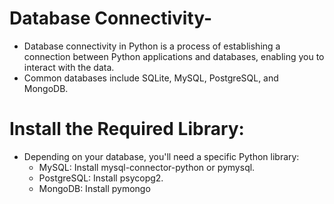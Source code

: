 # Database Connectivity- 
- Database connectivity in Python is a process of establishing a connection between Python applications and databases, enabling you to interact with the data.
- Common databases include SQLite, MySQL, PostgreSQL, and MongoDB.


# Install the Required Library:
- Depending on your database, you'll need a specific Python library:
    - MySQL: Install mysql-connector-python or pymysql.
    - PostgreSQL: Install psycopg2.
    - MongoDB: Install pymongo
